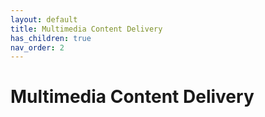 ```yaml
---
layout: default
title: Multimedia Content Delivery
has_children: true
nav_order: 2
---
```


# Multimedia Content Delivery
